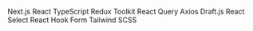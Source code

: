 Next.js
React
TypeScript
Redux Toolkit
React Query
Axios
Draft.js
React Select
React Hook Form
Tailwind
SCSS
